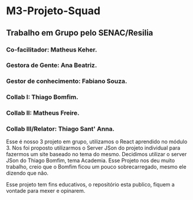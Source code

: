 # M3-Projeto-Squad

## Trabalho em Grupo pelo SENAC/Resilia

### Co-facilitador: Matheus Keher.
### Gestora de Gente: Ana Beatriz.
### Gestor de conhecimento: Fabiano Souza.
### Collab I: Thiago Bomfim.
### Collab II: Matheus Freire.
### Collab III/Relator: Thiago Sant' Anna.

Esse é nosso 3 projeto em grupo, utilizamos o React aprendido no módulo 3.
Nos foi proposto utilizarmos o Server JSon do projeto individual para fazermos um site baseado no tema do mesmo. Decidimos utilizar o server JSon do Thiago Bomfim, tema Academia.
Esse Projeto nos deu muito trabalho, creio que o Bomfim ficou um pouco sobrecarregado, mesmo ele dizendo que não.

Esse projeto tem fins educativos, o repositório esta publico, fiquem a vontade para mexer e opinarem.

